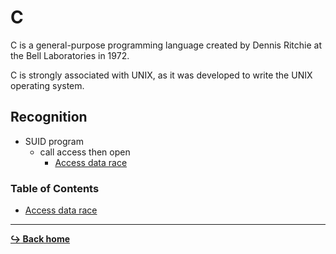 # C

C is a general-purpose programming language created by Dennis Ritchie at the Bell Laboratories in 1972.

C is strongly associated with UNIX, as it was developed to write the UNIX operating system.

## Recognition

- SUID program
	- call access then open
		- [Access data race](/language/c/access_data_race.md)

### Table of Contents

- [Access data race](/language/c/access_data_race.md)

---

[**:arrow_right_hook: Back home**](/README.md)
